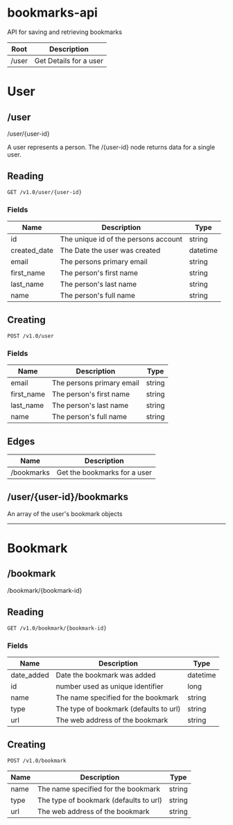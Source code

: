 # bookmarks-api
API for saving and retrieving bookmarks


| Root | Description |
| ---- | ------------|
| /user | Get Details for a user |

# User
## /user

/user/{user-id}

A user represents a person. The /{user-id} node returns data for a single user.

## Reading
```
GET /v1.0/user/{user-id}
```

### Fields

| Name | Description | Type |
| ---- | ----------- | ---- |
| id   | The unique id of the persons account | string |
| created_date | The Date the user was created | datetime |
| email | The persons primary email | string |
|first_name | The person's first name | string |
| last_name | The person's last name | string |
| name | The person's full name | string |

## Creating
```
POST /v1.0/user
```

### Fields

| Name | Description | Type |
| ---- | ----------- | ---- |
| email | The persons primary email | string |
|first_name | The person's first name | string |
| last_name | The person's last name | string |
| name | The person's full name | string |

## Edges

| Name | Description |
| ---- | ------------|
| /bookmarks | Get the bookmarks for a user |

## /user/{user-id}/bookmarks
An array of the user's bookmark objects

----

# Bookmark
## /bookmark

/bookmark/{bookmark-id}

## Reading
```
GET /v1.0/bookmark/{bookmark-id}
```

### Fields

| Name | Description | Type |
| ---- | ----------- | ---- |
| date_added | Date the bookmark was added | datetime |
| id | number used as unique identifier | long |
| name | The name specified for the bookmark | string |
| type | The type of bookmark (defaults to url) | string |
| url | The web address of the bookmark | string |

## Creating
```
POST /v1.0/bookmark
```
| Name | Description | Type |
| ---- | ----------- | ---- |
| name | The name specified for the bookmark | string |
| type | The type of bookmark (defaults to url) | string |
| url | The web address of the bookmark | string |
